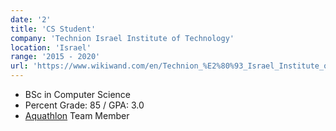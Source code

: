 ```yaml
---
date: '2'
title: 'CS Student'
company: 'Technion Israel Institute of Technology'
location: 'Israel'
range: '2015 - 2020'
url: 'https://www.wikiwand.com/en/Technion_%E2%80%93_Israel_Institute_of_Technology'
---
```


- BSc in Computer Science
- Percent Grade: 85 / GPA: 3.0
- [Aquathlon](https://en.wikipedia.org/wiki/Aquathlon) Team Member
